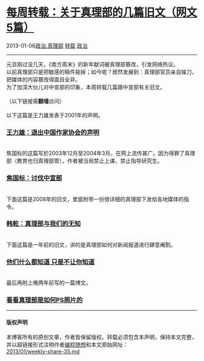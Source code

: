 <!DOCTYPE html>
<html xmlns="http://www.w3.org/1999/xhtml" xml:lang="zh-CN">
<head>
<meta http-equiv="Content-Type" content="text/html; charset=utf-8" />
<meta name="generator" content="Python script by program.think@gmail.com" />
<meta name="provider" content="program-think.blogspot.com" />
<link type="text/css" rel="stylesheet" href="../../css/program-think.css" />
<title>每周转载：关于真理部的几篇旧文（网文5篇） - 编程随想的博客</title>
</head>
<body>
<div id="main" style="width:100%;">
<h1><a href="../../index.md" title="回到首页">每周转载：关于真理部的几篇旧文（网文5篇）</a></h1>
<div class="post-info"><span class="date-header">2013-01-06</span><a href="../../tags/E694BFE6B2BB.E79C9FE79086E983A8.md" class="tag">政治.真理部</a> <a href="../../tags/E8BDACE8BDBD.md" class="tag">转载</a> <a href="../../tags/E694BFE6B2BB.md" class="tag">政治</a> </div>
<hr>
<div class="post">
元旦刚过没几天，《南方周末》的新年献词被真理部篡改，引发网络热议。<br />以前真理部只是把敏感的稿件毙掉；如今呢？居然发展到：真理部官员亲自操刀，把媒体的内容篡改得面目全非。<br />为了加深大伙儿对中宣部的印象，本周转载几篇跟中宣部有关旧文。<a name='more'></a><!--program-think--><br /><br />（以下链接需<b>翻墙</b>访问）<br /><br />以下这篇是王力雄发表于2001年的声明。<br /><h3><a href="https://plus.google.com/113559088971921339544/posts/7wHgNTdidwE" target="_blank" rel="nofollow">王力雄：退出中国作家协会的声明</a></h3><br />焦国标的这篇写於2003年12月至2004年3月，在网上流传甚广。因为得罪了真理部（教育也归真理部管），作者被当局禁止上课、禁止指导研究生。<br /><h3><a href="https://plus.google.com/113559088971921339544/posts/Twfr93m77bz" target="_blank" rel="nofollow">焦国标：讨伐中宣部</a></h3><br />下面这篇是2008年的旧文，里面附带一份很详细的真理部下发给各地媒体的指令。<br /><h3><a href="https://plus.google.com/113559088971921339544/posts/EassAhEEDHQ" target="_blank" rel="nofollow">韩乾：真理部与我们的无知</a></h3><br />下面这篇是一年前的旧文，讲的是真理部如何对新闻报道进行肆意阉割。<br /><h3><a href="https://plus.google.com/113559088971921339544/posts/dkT7WNSwCM2" target="_blank" rel="nofollow">他们什么都知道 只是不让你知道</a></h3><br />最后再附上俺两年前写的一篇博文。<br /><h3><a href="../../2010/09/censorship-of-images.md">看看真理部是如何PS照片的</a></h3><div class="blogger-post-footer">
</div>
<hr>
<div class="copyright">
<h4>版权声明</h4>
本博客所有的原创文章，作者皆保留版权。转载必须包含本声明，保持本文完整，并以超链接形式注明作者<a href="mailto:program.think@gmail.com">编程随想</a>和本文原始网址：<br>
<a href="2013/01/weekly-share-35.md">2013/01/weekly-share-35.md</a>
</div>
</div>
</body>
</html>
